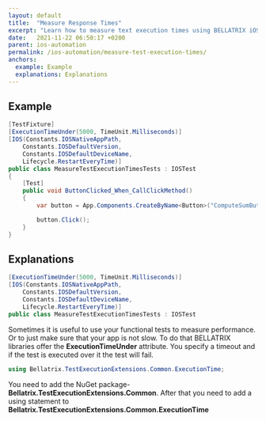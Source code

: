 ```yaml
---
layout: default
title:  "Measure Response Times"
excerpt: "Learn how to measure text execution times using BELLATRIX iOS module."
date:   2021-11-22 06:50:17 +0200
parent: ios-automation
permalink: /ios-automation/measure-test-execution-times/
anchors:
  example: Example
  explanations: Explanations
---
```

Example
--------
```csharp
[TestFixture]
[ExecutionTimeUnder(5000, TimeUnit.Milliseconds)]
[IOS(Constants.IOSNativeAppPath,
    Constants.IOSDefaultVersion,
    Constants.IOSDefaultDeviceName,
    Lifecycle.RestartEveryTime)]
public class MeasureTestExecutionTimesTests : IOSTest
{
    [Test]
    public void ButtonClicked_When_CallClickMethod()
    {
        var button = App.Components.CreateByName<Button>("ComputeSumButton");

        button.Click();
    }
}
```

Explanations
------------
```csharp
[ExecutionTimeUnder(5000, TimeUnit.Milliseconds)]
[IOS(Constants.IOSNativeAppPath,
    Constants.IOSDefaultVersion,
    Constants.IOSDefaultDeviceName,
    Lifecycle.RestartEveryTime)]
public class MeasureTestExecutionTimesTests : IOSTest
```
Sometimes it is useful to use your functional tests to measure performance. Or to just make sure that your app is not slow. To do that BELLATRIX libraries offer the **ExecutionTimeUnder** attribute. You specify a timeout and if the test is executed over it the test will fail.
```csharp
using Bellatrix.TestExecutionExtensions.Common.ExecutionTime;
```
You need to add the NuGet package- **Bellatrix.TestExecutionExtensions.Common**. After that you need to add a using statement to **Bellatrix.TestExecutionExtensions.Common.ExecutionTime**